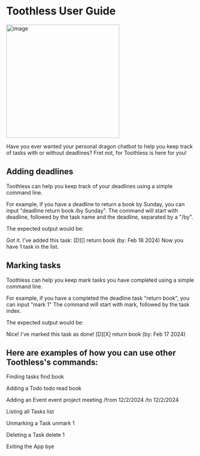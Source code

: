 # Toothless User Guide


<img width="302" alt="image" src="https://github.com/timothysashimi/ip/assets/120008429/389cdb3d-d51f-4426-9a5c-3e4261203eba">


Have you ever wanted your personal dragon chatbot to help you keep track of tasks with or without deadlines? Fret not, for Toothless is here for you!

## Adding deadlines

Toothless can help you keep track of your deadlines using a simple command line.

For example, if you have a deadline to return a book by Sunday, you can input "deadline return book /by Sunday".
The command will start with deadline, followed by the task name and the deadline, separated by a "/by".

The expected output would be:

Got it. I've added this task:
[D][] return book (by: Feb 18 2024)
Now you have 1 task in the list.

## Marking tasks

Toothless can help you keep mark tasks you have completed using a simple command line.

For example, if you have a completed the deadline task "return book", you can input "mark 1"
The command will start with mark, followed by the task index.

The expected output would be:

Nice! I've marked this task as done!
[D][X] return book (by: Feb 17 2024)


## Here are examples of how you can use other Toothless's commands:

Finding tasks
find book

Adding a Todo
todo read book

Adding an Event
event project meeting /from 12/2/2024 /to 12/2/2024

Listing all Tasks
list

Unmarking a Task
unmark 1

Deleting a Task
delete 1


Exiting the App
bye

